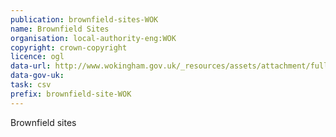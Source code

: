 ```yaml
---
publication: brownfield-sites-WOK
name: Brownfield Sites
organisation: local-authority-eng:WOK
copyright: crown-copyright
licence: ogl
data-url: http://www.wokingham.gov.uk/_resources/assets/attachment/full/0/446349.csv
data-gov-uk: 
task: csv
prefix: brownfield-site-WOK
---
```


Brownfield sites

